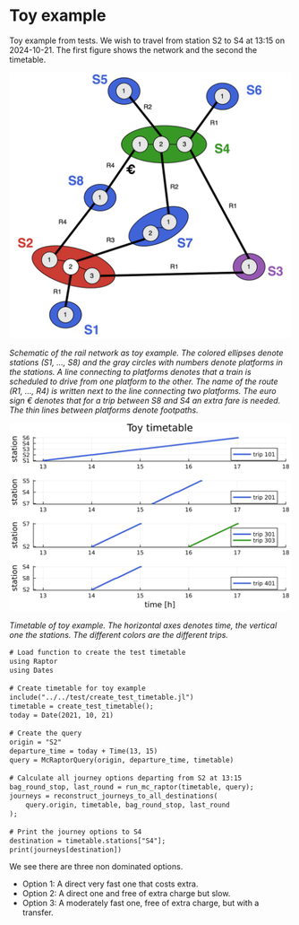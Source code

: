 # Toy example

Toy example from tests.
We wish to travel from station S2 to S4 at 13:15 on 2024-10-21. The first figure shows the network and the second the timetable.

![Toy_example](./toy_example.drawio.svg)

*Schematic of the rail network as toy example. The colored ellipses denote stations (S1, ..., S8) and the gray circles with numbers denote platforms in the stations. 
A line connecting to platforms denotes that a train is scheduled to drive from one platform to the other. 
The name of the route (R1, ..., R4) is written next to the line connecting two platforms. 
The euro sign € denotes that for a trip between S8 and S4 an extra fare is needed. 
The thin lines between platforms denote footpaths.*

![Toy_example](./toytimetable.svg)

*Timetable of toy example. The horizontal axes denotes time, the vertical one the stations. The different colors are the different trips.*

```@example
# Load function to create the test timetable
using Raptor
using Dates

# Create timetable for toy example
include("../../test/create_test_timetable.jl")
timetable = create_test_timetable();
today = Date(2021, 10, 21)

# Create the query
origin = "S2"
departure_time = today + Time(13, 15)
query = McRaptorQuery(origin, departure_time, timetable)

# Calculate all journey options departing from S2 at 13:15
bag_round_stop, last_round = run_mc_raptor(timetable, query);
journeys = reconstruct_journeys_to_all_destinations(
    query.origin, timetable, bag_round_stop, last_round
);

# Print the journey options to S4
destination = timetable.stations["S4"];
print(journeys[destination])
```

We see there are three non dominated options.
- Option 1: A direct very fast one that costs extra.
- Option 2: A direct one and free of extra charge but slow.
- Option 3: A moderately fast one, free of extra charge, but with a transfer.
